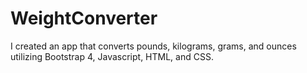 # WeightConverter
I created an app that converts pounds, kilograms, grams, and ounces utilizing Bootstrap 4, Javascript, HTML, and CSS.

